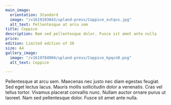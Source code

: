 ```yaml
---
main_image:
  orientation: Standard
  image: "/v1619103043/upland-press/Coppice_xutqvs.jpg"
  alt_text: Pellentesque at arcu sem
title: Coppice
description: Nam sed pellentesque dolor. Fusce sit amet ante nulla
price: 
edition: Limited edition of 30
size: A4
gallery_image:
  image: "/v1619784904/upland-press/Coppice_kpqcn8.png"
  alt_text: Coppice

---
```

Pellentesque at arcu sem. Maecenas nec justo nec diam egestas feugiat. Sed eget lectus lacus. Mauris mollis sollicitudin dolor a venenatis. Cras vel tellus tortor. Vivamus placerat convallis nunc. Nullam auctor ornare purus ut laoreet. Nam sed pellentesque dolor. Fusce sit amet ante nulla.